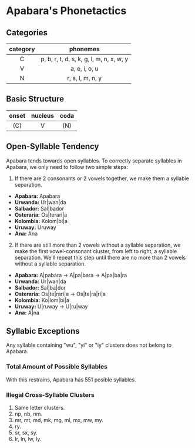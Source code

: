 # Apabara's Phonetactics

## Categories

| **category** |               **phonemes**               |
|:------------:|:----------------------------------------:|
|       C      | p, b, r, t, d, s, k, g, l, m, n, x, w, y |
|       V      |               a, e, i, o, u              |
|       N      |             r, s, l, m, n, y             |

## Basic Structure

| **onset** | **nucleus** | **coda** |
|:---------:|:-----------:|:--------:|
|    (C)    |      V      |    (N)   |

## Open-Syllable Tendency

Apabara tends towards open syllables. To correctly separate syllables in Apabara, we only need to follow two simple steps:

1. If there are 2 consonants or 2 vowels together, we make them a syllable separation.

* **Apabara:** Apabara
* **Urwanda:** Ur|wan|da
* **Salbador:** Sal|bador
* **Osteraria:** Os|terari|a
* **Kolombia:** Kolom|bi|a
* **Uruway:** Uruway
* **Ana:** Ana

2. If there are still more than 2 vowels without a syllable separation, we make the first vowel-consonant cluster, from left to right, a syllable separation. We'll repeat this step until there are no more than 2 vowels without a syllable separation.

* **Apabara:** A|pabara -> A|pa|bara -> A|pa|ba|ra 
* **Urwanda:** Ur|wan|da
* **Salbador:** Sal|ba|dor
* **Osteraria:** Os|te|rari|a -> Os|te|ra|ri|a
* **Kolombia:** Ko|lom|bi|a
* **Uruway:** U|ruway -> U|ru|way
* **Ana:** A|na

## Syllabic Exceptions

Any syllable containing "wu", "yi" or "iy" clusters does not belong to Apabara.

### Total Amount of Possible Syllables

With this restrains, Apabara has 551 posible syllables.

### Illegal Cross-Syllable Clusters

1. Same letter clusters.
2. np, nb, nm.
3. mr, mt, md, mk, mg, ml, mx, mw, my.
4. ry.
5. sr, sx, sy.
6. lr, ln, lw, ly.